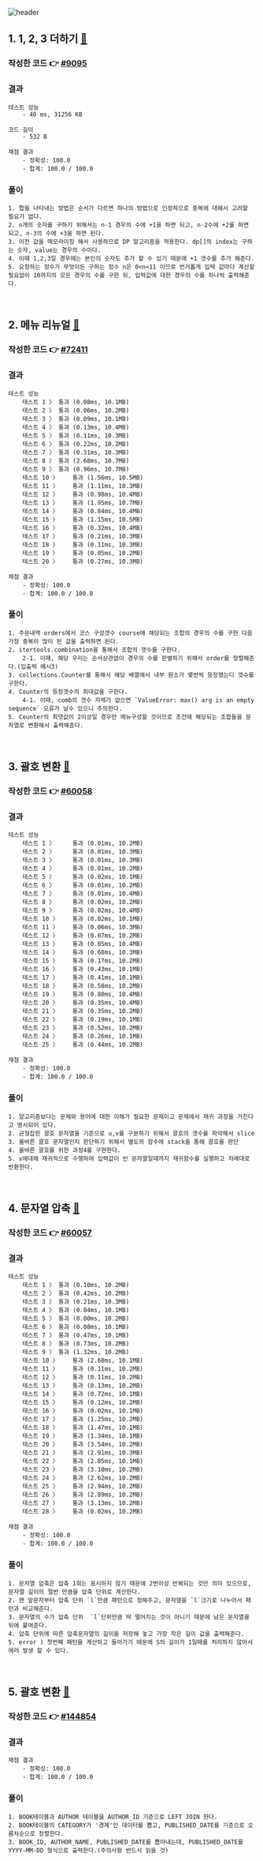 ![header](https://capsule-render.vercel.app/api?type=waving&color=gradient&height=300&section=header&text=Python%20%EC%95%8C%EA%B3%A0%EB%A6%AC%EC%A6%98%20%EC%8A%A4%ED%84%B0%EB%94%94%209%ED%9A%8C%EC%B0%A8&fontSize=51)


## 1. 1, 2, 3 더하기 [🔗](https://www.acmicpc.net/problem/9095)
### 작성한 코드 👉 [#9095](https://github.com/LeeHyunji/python-algorithm/blob/main/9%ED%9A%8C%EC%B0%A8/quiz01_9095.py)

### 결과
    테스트 성능
	    - 40 ms, 31256 KB
    
    코드 길이
        - 532 B
        
    채점 결과
        - 정확성: 100.0
        - 합계: 100.0 / 100.0
### 풀이
    1. 합을 나타내는 방법은 순서가 다르면 하나의 방법으로 인정하므로 중복에 대해서 고려할 필요가 없다.
    2. n개의 숫자를 구하기 위해서는 n-1 경우의 수에 +1을 하면 되고, n-2수에 +2를 하면 되고, n-3의 수에 +3을 하면 된다.
    3. 이전 값을 메모라이징 해서 사용하므로 DP 알고리즘을 적용한다. dp[]의 index는 구하는 숫자, value는 경우의 수이다.
    4. 이때 1,2,3일 경우에는 본인의 숫자도 추가 할 수 있기 때문에 +1 갯수를 추가 해준다.
    5. 요청하는 정수가 무엇이든 구하는 정수 n은 0<n<11 이므로 번거롭게 입력 값마다 계산할 필요없이 10까지의 모든 경우의 수를 구한 뒤, 입력값에 대한 경우의 수를 하나씩 출력해준다.  
    

<br>

## 2. 메뉴 리뉴얼 [🔗](https://school.programmers.co.kr/learn/courses/30/lessons/72411)
### 작성한 코드 👉 [#72411](https://github.com/LeeHyunji/python-algorithm/blob/main/9%ED%9A%8C%EC%B0%A8/quiz02_72411.py)

### 결과
    테스트 성능
	    테스트 1 〉	통과 (0.08ms, 10.1MB)
        테스트 2 〉	통과 (0.06ms, 10.2MB)
        테스트 3 〉	통과 (0.09ms, 10.1MB)
        테스트 4 〉	통과 (0.13ms, 10.4MB)
        테스트 5 〉	통과 (0.11ms, 10.3MB)
        테스트 6 〉	통과 (0.22ms, 10.2MB)
        테스트 7 〉	통과 (0.31ms, 10.3MB)
        테스트 8 〉	통과 (2.68ms, 10.7MB)
        테스트 9 〉	통과 (0.96ms, 10.7MB)
        테스트 10 〉	통과 (1.56ms, 10.5MB)
        테스트 11 〉	통과 (1.11ms, 10.3MB)
        테스트 12 〉	통과 (0.98ms, 10.4MB)
        테스트 13 〉	통과 (1.95ms, 10.7MB)
        테스트 14 〉	통과 (0.84ms, 10.4MB)
        테스트 15 〉	통과 (1.15ms, 10.5MB)
        테스트 16 〉	통과 (0.32ms, 10.4MB)
        테스트 17 〉	통과 (0.21ms, 10.3MB)
        테스트 18 〉	통과 (0.11ms, 10.3MB)
        테스트 19 〉	통과 (0.05ms, 10.2MB)
        테스트 20 〉	통과 (0.27ms, 10.3MB)
    
    채점 결과
        - 정확성: 100.0
        - 합계: 100.0 / 100.0
### 풀이
    1. 주문내역 orders에서 코스 구성갯수 course에 해당되는 조합의 경우의 수를 구한 다음 가장 중복이 많이 된 값을 출력하면 된다.
    2. itertools.combination을 통해서 조합의 갯수를 구한다.
        2-1. 이때, 해당 우리는 순서상관없이 경우의 수를 판별하기 위해서 order를 정렬해준다.(입출력 예시3)
    3. collections.Counter를 통해서 해당 배열에서 내부 원소가 몇번씩 등장했는디 갯수를 구한다.
    4. Counter의 등장갯수의 최대값을 구한다.
        4-1. 이때, comb의 갯수 자체가 없으면 `ValueError: max() arg is an empty sequence` 오류가 날수 있으니 주의한다.
    5. Counter의 최댓값이 2이상일 경우만 메뉴구성할 것이므로 조건에 해당되는 조합들을 문자열로 변환해서 출력해준다.
    

<br>


## 3. 괄호 변환 [🔗](https://school.programmers.co.kr/learn/courses/30/lessons/60058)
### 작성한 코드 👉 [#60058](https://github.com/LeeHyunji/python-algorithm/blob/main/9%ED%9A%8C%EC%B0%A8/quiz03_60058.py)

### 결과
    테스트 성능
	    테스트 1 〉     통과 (0.01ms, 10.2MB)
        테스트 2 〉     통과 (0.01ms, 10.3MB)
        테스트 3 〉     통과 (0.01ms, 10.3MB)
        테스트 4 〉     통과 (0.01ms, 10.2MB)
        테스트 5 〉     통과 (0.02ms, 10.1MB)
        테스트 6 〉     통과 (0.01ms, 10.2MB)
        테스트 7 〉     통과 (0.01ms, 10.4MB)
        테스트 8 〉     통과 (0.02ms, 10.2MB)
        테스트 9 〉     통과 (0.02ms, 10.4MB)
        테스트 10 〉    통과 (0.02ms, 10.1MB)
        테스트 11 〉    통과 (0.06ms, 10.3MB)
        테스트 12 〉    통과 (0.07ms, 10.2MB)
        테스트 13 〉    통과 (0.05ms, 10.4MB)
        테스트 14 〉    통과 (0.68ms, 10.3MB)
        테스트 15 〉    통과 (0.17ms, 10.2MB)
        테스트 16 〉    통과 (0.43ms, 10.1MB)
        테스트 17 〉    통과 (0.41ms, 10.1MB)
        테스트 18 〉    통과 (0.58ms, 10.2MB)
        테스트 19 〉    통과 (0.80ms, 10.4MB)
        테스트 20 〉    통과 (0.35ms, 10.4MB)
        테스트 21 〉    통과 (0.35ms, 10.2MB)
        테스트 22 〉    통과 (0.19ms, 10.1MB)
        테스트 23 〉    통과 (0.52ms, 10.2MB)
        테스트 24 〉    통과 (0.26ms, 10.1MB)
        테스트 25 〉    통과 (0.44ms, 10.2MB)
    
    채점 결과
        - 정확성: 100.0
        - 합계: 100.0 / 100.0
### 풀이
    1. 알고리즘보다는 문제와 용어에 대한 이해가 필요한 문제이고 문제에서 재귀 과정을 거친다고 명시되어 있다. 
    2. 균형잡힌 괄호 문자열을 기준으로 u,v를 구분하기 위해서 괄호의 갯수를 파악해서 slice
    3. 올바른 괄호 문자열인지 판단하기 위해서 별도의 함수에 stack을 통해 괄호를 판단
    4. 올바른 괄호를 위한 과정4를 구현한다. 
    5. v에대해 재귀적으로 수행하여 입력값이 빈 문자열일때까지 재귀함수를 실행하고 차례대로 반환한다.
    

<br>

## 4. 문자열 압축 [🔗](https://school.programmers.co.kr/learn/courses/30/lessons/60057)
### 작성한 코드 👉 [#60057](https://github.com/LeeHyunji/python-algorithm/blob/main/9%ED%9A%8C%EC%B0%A8/quiz04_60057.py)

### 결과
    테스트 성능
	    테스트 1 〉	통과 (0.10ms, 10.2MB)
        테스트 2 〉	통과 (0.42ms, 10.2MB)
        테스트 3 〉	통과 (0.21ms, 10.3MB)
        테스트 4 〉	통과 (0.04ms, 10.1MB)
        테스트 5 〉	통과 (0.00ms, 10.2MB)
        테스트 6 〉	통과 (0.08ms, 10.1MB)
        테스트 7 〉	통과 (0.47ms, 10.1MB)
        테스트 8 〉	통과 (0.73ms, 10.2MB)
        테스트 9 〉	통과 (1.32ms, 10.2MB)
        테스트 10 〉	통과 (2.68ms, 10.1MB)
        테스트 11 〉	통과 (0.11ms, 10.2MB)
        테스트 12 〉	통과 (0.11ms, 10.2MB)
        테스트 13 〉	통과 (0.13ms, 10.2MB)
        테스트 14 〉	통과 (0.72ms, 10.1MB)
        테스트 15 〉	통과 (0.12ms, 10.2MB)
        테스트 16 〉	통과 (0.02ms, 10.1MB)
        테스트 17 〉	통과 (1.25ms, 10.2MB)
        테스트 18 〉	통과 (1.47ms, 10.1MB)
        테스트 19 〉	통과 (1.34ms, 10.1MB)
        테스트 20 〉	통과 (3.54ms, 10.2MB)
        테스트 21 〉	통과 (2.91ms, 10.3MB)
        테스트 22 〉	통과 (2.85ms, 10.1MB)
        테스트 23 〉	통과 (3.10ms, 10.2MB)
        테스트 24 〉	통과 (2.62ms, 10.2MB)
        테스트 25 〉	통과 (2.94ms, 10.2MB)
        테스트 26 〉	통과 (2.89ms, 10.2MB)
        테스트 27 〉	통과 (3.13ms, 10.2MB)
        테스트 28 〉	통과 (0.02ms, 10.2MB)
    
    채점 결과
        - 정확성: 100.0
        - 합계: 100.0 / 100.0
### 풀이
    1. 문자열 압축은 압축 1회는 표시하지 않기 때문에 2번이상 반복되는 것만 의미 있으므로, 문자열 길이의 절반 만큼을 압축 단위로 계산한다.
    2. 맨 앞문자부터 압축 단위 `l`만큼 패턴으로 정해주고, 문자열을 `l`크기로 나누어서 패턴과 비교해준다.
    3. 문자열의 수가 압축 단위  `l`단위만큼 딱 떨어지는 것이 아니기 때문에 남은 문자열을 뒤에 붙여준다.
    4. 압축 단위에 따른 압축문자열의 길이을 저장해 놓고 가장 작은 길이 값을 출력해준다.
    5. error ) 첫번째 패턴을 계산하고 들어가기 때문에 S의 길이가 1일때를 처리하지 않아서 에러 발생 할 수 있다.

<br>

## 5. 괄호 변환 [🔗](https://school.programmers.co.kr/learn/courses/30/lessons/144854)
### 작성한 코드 👉 [#144854](https://github.com/LeeHyunji/python-algorithm/blob/main/9%ED%9A%8C%EC%B0%A8/quiz05_144854.py)

### 결과
    채점 결과
        - 정확성: 100.0
        - 합계: 100.0 / 100.0
### 풀이
    1. BOOK테이블과 AUTHOR 테이블을 AUTHOR_ID 기준으로 LEFT JOIN 한다.
    2. BOOK테이블의 CATEGORY가 '경제'인 데이터를 뽑고, PUBLISHED_DATE를 기준으로 오름차순으로 정렬한다.
    3. BOOK_ID, AUTHOR_NAME, PUBLISHED_DATE를 뽑아내는데, PUBLISHED_DATE를 YYYY-MM-DD 형식으로 출력한다.(주의사항 반드시 읽을 것)
    

<br>